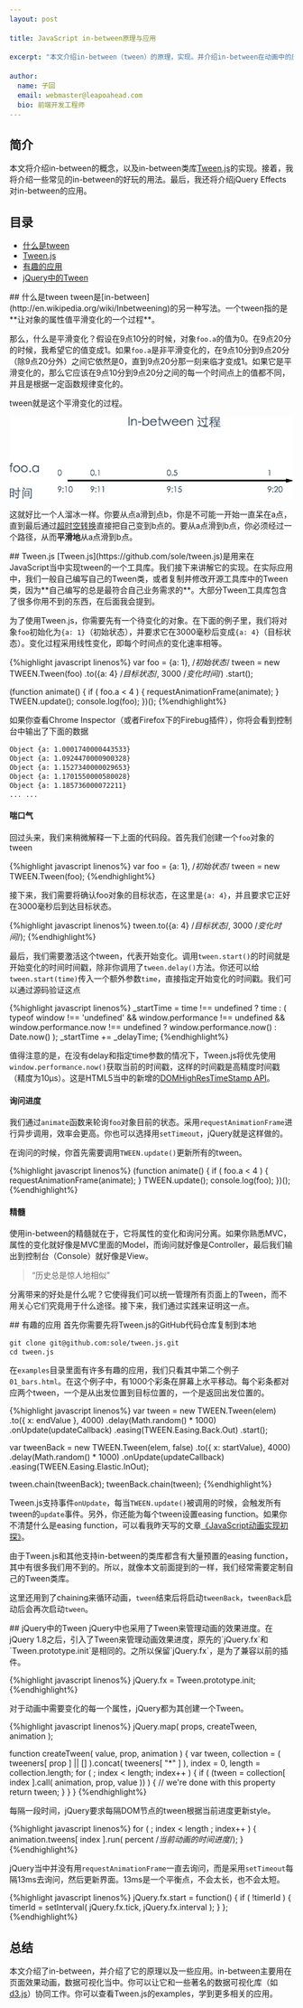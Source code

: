 ```yaml
---
layout: post

title: JavaScript in-between原理与应用

excerpt: "本文介绍in-between（tween）的原理，实现。并介绍in-between在动画中的应用。"

author:
  name: 子回
  email: webmaster@leapoahead.com
  bio: 前端开发工程师
---
```


## 简介
本文将介绍in-between的概念，以及in-between类库[Tween.js](https://github.com/sole/tween.js)的实现。接着，我将介绍一些常见的in-between的好玩的用法。最后，我还将介绍jQuery Effects对in-between的应用。

## 目录

- [什么是tween](#什么是tween)
- [Tween.js](#Tween.js)
- [有趣的应用](#有趣的应用)
- [jQuery中的Tween](#jQuery中的Tween)

<div id="什么是tween"></div>
## 什么是tween
tween是[in-between](http://en.wikipedia.org/wiki/Inbetweening)的另一种写法。一个tween指的是**让对象的属性值平滑变化的一个过程**。

那么，什么是平滑变化？假设在9点10分的时候，对象`foo.a`的值为0。在9点20分的时候，我希望它的值变成1。如果`foo.a`是非平滑变化的，在9点10分到9点20分（除9点20分外）之间它依然是0，直到9点20分那一刻来临才变成1。如果它是平滑变化的，那么它应该在9点10分到9点20分之间的每一个时间点上的值都不同，并且是根据一定函数规律变化的。

tween就是这个平滑变化的过程。

<img src="/images/2014-05-12-javascript-in-between/1.png" alt="平滑变化示意图" class="img-responsive">

这就好比一个人溜冰一样。你要从点a滑到点b，你是不可能一开始一直呆在a点，直到最后通过[超时空转换](http://www.baike.com/wiki/%E8%B6%85%E6%97%B6%E7%A9%BA%E8%BD%AC%E6%8D%A2)直接把自己变到b点的。要从a点滑到b点，你必须经过一个路径，从而**平滑地**从a点滑到b点。

<div id="Tween.js"></div>
## Tween.js
[Tween.js](https://github.com/sole/tween.js)是用来在JavaScript当中实现tween的一个工具库。我们接下来讲解它的实现。在实际应用中，我们一般自己编写自己的Tween类，或者复制并修改开源工具库中的Tween类，因为**自己编写的总是最符合自己业务需求的**。大部分Tween工具库包含了很多你用不到的东西，在后面我会提到。

为了使用Tween.js，你需要先有一个待变化的对象。在下面的例子里，我们将对象`foo`初始化为`{a: 1}`（初始状态），并要求它在3000毫秒后变成`{a: 4}`（目标状态）。变化过程采用线性变化，即每个时间点的变化速率相等。

{%highlight javascript linenos%}
var foo = {a: 1}, /*初始状态*/
  tween = new TWEEN.Tween(foo)
    .to({a: 4} /*目标状态*/, 3000 /*变化时间*/)
    .start();

  (function animate() {
    if ( foo.a < 4 ) {
      requestAnimationFrame(animate);
    }
    TWEEN.update();
    console.log(foo);
  })();
{%endhighlight%}

如果你查看Chrome Inspector（或者Firefox下的Firebug插件），你将会看到控制台中输出了下面的数据

    Object {a: 1.0001740000443533} 
    Object {a: 1.0924470000900328} 
    Object {a: 1.1527340000029653} 
    Object {a: 1.1701550000580028} 
    Object {a: 1.185736000072211}
    ... ...

#### 喘口气

回过头来，我们来稍微解释一下上面的代码段。首先我们创建一个`foo`对象的tween

{%highlight javascript linenos%}
var foo = {a: 1}, /*初始状态*/
  tween = new TWEEN.Tween(foo);
{%endhighlight%}

接下来，我们需要将确认foo对象的目标状态，在这里是`{a: 4}`，并且要求它正好在3000毫秒后到达目标状态。

{%highlight javascript linenos%}
tween.to({a: 4} /*目标状态*/, 3000 /*变化时间*/);
{%endhighlight%}

最后，我们需要激活这个tween，代表开始变化。调用`tween.start()`的时间就是开始变化的时间时间戳，除非你调用了`tween.delay()`方法。你还可以给`tween.start(time)`传入一个额外参数`time`，直接指定开始变化的时间戳。我们可以通过源码验证这点

{%highlight javascript linenos%}
_startTime = time !== undefined ? time : ( typeof window !== 'undefined' && window.performance !== undefined && window.performance.now !== undefined ? window.performance.now() : Date.now() );
_startTime += _delayTime;
{%endhighlight%}

值得注意的是，在没有delay和指定time参数的情况下，Tween.js将优先使用`window.performance.now()`获取当前的时间戳，这样的时间戳是高精度时间戳（精度为10μs）。这是HTML5当中的新增的[DOMHighResTimeStamp API](https://developer.mozilla.org/en-US/docs/Web/API/DOMHighResTimeStamp)。

#### 询问进度

我们通过`animate`函数来轮询`foo`对象目前的状态。采用`requestAnimationFrame`进行异步调用，效率会更高。你也可以选择用`setTimeout`，jQuery就是这样做的。

在询问的时候，你首先需要调用`TWEEN.update()`更新所有的tween。

{%highlight javascript linenos%}
(function animate() {
  if ( foo.a < 4 ) {
    requestAnimationFrame(animate);
  }
  TWEEN.update();
  console.log(foo);
})();
{%endhighlight%}

#### 精髓
使用in-between的精髓就在于，它将属性的变化和询问分离。如果你熟悉MVC，属性的变化就好像是MVC里面的Model，而询问就好像是Controller，最后我们输出到控制台（Console）就好像是View。

> “历史总是惊人地相似”

分离带来的好处是什么呢？它使得我们可以统一管理所有页面上的Tween，而不用关心它们究竟用于什么途径。接下来，我们通过实践来证明这一点。

<div id="有趣的应用"></div>
## 有趣的应用
首先你需要先将Tween.js的GitHub代码仓库复制到本地

    git clone git@github.com:sole/tween.js.git
    cd tween.js

在`examples`目录里面有许多有趣的应用，我们只看其中第二个例子`01_bars.html`。在这个例子中，有1000个彩条在屏幕上水平移动。每个彩条都对应两个tween，一个是从出发位置到目标位置的，一个是返回出发位置的。

{%highlight javascript linenos%}
var tween = new TWEEN.Tween(elem)
  .to({ x: endValue }, 4000)
  .delay(Math.random() * 1000)
  .onUpdate(updateCallback)
  .easing(TWEEN.Easing.Back.Out)
  .start();

var tweenBack = new TWEEN.Tween(elem, false)
  .to({ x: startValue}, 4000)
  .delay(Math.random() * 1000)
  .onUpdate(updateCallback)
  .easing(TWEEN.Easing.Elastic.InOut);

tween.chain(tweenBack);
tweenBack.chain(tween);
{%endhighlight%}

Tween.js支持事件`onUpdate`，每当`TWEEN.update()`被调用的时候，会触发所有tween的`update`事件。另外，你还能为每个tween设置easing function。如果你不清楚什么是easing function，可以看我昨天写的文章[《JavaScript动画实现初探》](/2014/05/11/getting-started-with-implementations-of-script-based-animations/)。

由于Tween.js和其他支持in-between的类库都含有大量预置的easing function，其中有很多我们用不到的。所以，就像本文前面提到的一样，我们经常需要定制自己的Tween类库。

这里还用到了chaining来循环动画，`tween`结束后将启动`tweenBack`，`tweenBack`启动后会再次启动`tween`。

<div id="jQuery中的Tween"></div>
## jQuery中的Tween
jQuery中也采用了Tween来管理动画的效果进度。在jQuery 1.8之后，引入了Tween来管理动画效果进度，原先的`jQuery.fx`和`Tween.prototype.init`是相同的。之所以保留`jQuery.fx`，是为了兼容以前的插件。

{%highlight javascript linenos%}
jQuery.fx = Tween.prototype.init;
{%endhighlight%}

对于动画中需要变化的每一个属性，jQuery都为其创建一个Tween。

{%highlight javascript linenos%}
jQuery.map( props, createTween, animation );

function createTween( value, prop, animation ) {
  var tween,
    collection = ( tweeners[ prop ] || [] ).concat( tweeners[ "*" ] ),
    index = 0,
    length = collection.length;
  for ( ; index < length; index++ ) {
    if ( (tween = collection[ index ].call( animation, prop, value )) ) {
      // we're done with this property
      return tween;
    }
  }
}
{%endhighlight%}

每隔一段时间，jQuery要求每隔DOM节点的tween根据当前进度更新style。

{%highlight javascript linenos%}
for ( ; index < length ; index++ ) {
  animation.tweens[ index ].run( percent /*当前动画的时间进度*/);
}
{%endhighlight%}

jQuery当中并没有用`requestAnimationFrame`一直去询问，而是采用`setTimeout`每隔13ms去询问，然后更新界面。13ms是一个平衡点，不会太长，也不会太短。

{%highlight javascript linenos%}
jQuery.fx.start = function() {
  if ( !timerId ) {
    timerId = setInterval( jQuery.fx.tick, jQuery.fx.interval );
  }
};
{%endhighlight%}

## 总结
本文介绍了in-between，并介绍了它的原理以及一些应用。in-between主要用在页面效果动画，数据可视化当中。你可以让它和一些著名的数据可视化库（如[d3.js](http://d3js.org/)）协同工作。你可以查看Tween.js的examples，学到更多相关的应用。

